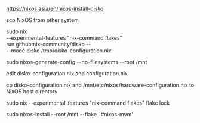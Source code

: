 https://nixos.asia/en/nixos-install-disko


scp NixOS from other system

sudo nix \
  --experimental-features "nix-command flakes" \
  run github:nix-community/disko -- \
  --mode disko /tmp/disko-configuration.nix

sudo nixos-generate-config --no-filesystems --root /mnt

edit disko-configuration.nix and configuration.nix

cp disko-configuration.nix and /mnt/etc/nixos/hardware-configuration.nix to NixOS host directory

sudo nix --experimental-features "nix-command flakes" flake lock

sudo nixos-install --root /mnt --flake '.#nixos-mvm'

